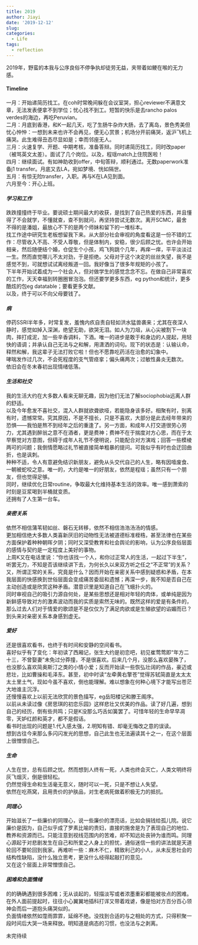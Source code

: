 ```yaml
---
title: 2019
author: Jiayi
date: '2019-12-12'
slug:
categories:
  - Life
tags:
  - reflection
---
```


  2019年，野蛮的本我与公序良俗不停争执却徒劳无益，夹带着如鲠在喉的无力感。  

#### Timeline  
  一月：开始递简历找工。在coh时常晚间躲在会议室哭，担心reviewer不满意文章，无法发表便拿不到学位；忧心找不到工。短暂的快乐是去rancho palos verdes的海边，再吃Peruvian。  
  二月：月底到香港，和K一起几天，吃了生肠牛杂炸大肠，去了离岛，景色秀美但忧心忡忡：一想到未来也许不会再见，便无心赏景；机场分开前痛哭，返沪飞机上痛哭。此生难得丑态尽显如是；幸而邻座无人。  
  三月：火速复学、开题、中期考核，准备答辩。同时递简历找工，同时改paper（被骂英文太差）。面试了几个岗位。以及，程瑶match上住院医啦！  
  四月：继续面试。有如神助收到offer，中旬答辩，顺利通过。无数paperwork准备j1 transfer。月底又去LA，宛如梦境、恍如隔世。  
  五月：有惊无险transfer，入职。再与K在LA见到面。  
  六月至今：开心上班。  

#### *学习和工作*  
跌跌撞撞终于毕业。要说硕士期间最大的收获，是找到了自己热爱的东西，并且懂得了不会就学，不懂就查，查不到就问，再坚持尝试无数次。离开SCMC，最舍不得的是潘姐，最放心不下的是两个师妹和留下的一堆标本。  
找工作途中研究生老板想留我下来。从大部分社会审视的角度看这是一份不错的工作：尽管收入不高、不受人尊敬，但是体制内，安稳，很少后顾之忧。也许会开始相亲，然后随便结个婚，仓促生个小孩，鸡飞狗跳个几年，再痒一痒，平平淡淡过一生。然而直觉哪儿不太对劲，于是拒绝。父母对于这个决定的丝丝失望，我不是感觉不到，可就想试试离经叛道一回。我好像当了很多年规矩的小孩了。  
下半年开始试着成为一个社会人，但对做学生的感觉念念不忘。在做自己非常喜欢的工作，天天幸福到转圈圈冒泡泡。但还要学更多东西，eg python和统计，更多酷炫的包eg datatable；要看更多文献。  
以及，终于可以不向父母要钱了。    

#### *病*  
停药SSRI半年多，时常复发，羞愧内疚自责自轻如洪水猛兽袭来；尤其在夜深人静时，感觉如掉入深渊，绝望无助，欲哭无泪。如人为刀俎，从心尖被割下一块肉，摔打成泥，加一些辛香调料，下酒。唯一的进步是敢于和身边的人提起，用轻快的语调；并承认自己无法与之和解，用潇洒的词句。现下的状态是：认输认命，释然和解，我这辈子无法打败它啦！但也不愿靠吃药活在治愈的幻象中。  
哮喘发作过几次，不会死程度的支气管痉挛；偏头痛两次；过敏性鼻炎无数次。  
依旧会在冬末春初出现情绪低落。  

#### *生活和社交*  
我的生活大约在大多数人看来无聊无趣，因为他们无法了解sociophobia远离人群的舒适。  
以及今年愈发不喜社交，混入人群就欲聋欲哑，若能隐身该多好。相聚有时，别离有时，遗憾常常。究其原因，不是不擅长，只是不喜欢，大部分是此去经年带来的恐惧——我怕是熬不到经年之后的重逢了。另一方面，和成年人打交道很劳心劳力，尤其遇到醉翁之意不在酒者，更是费神；费神不在于揣度对方心思，而在于太早察觉对方意图，但碍于成年人礼节不便明说，只能配合对方演戏；回答一些模棱两可的问题；我倒情愿略过礼节被直接简单粗暴的提问。可我似乎有时也会迂回曲折，也是讽刺。  
种种不适，令人有意避免结识新朋友，避免从头交代自己的人生，略有因噎废食、一朝被蛇咬之意。唯一的，大约是唯一的好朋友，依然是程瑶；虽然只有一个朋友，但也觉得足够。  
同时，继续优化日常routine，争取最大化维持基本生活的效率。唯一感到萧索的时刻是豆浆喝到半桶就变质。  
还拥有了人生第一台车。  

#### *亲密关系*
依然不相信蒲苇韧如丝、磐石无转移，依然不相信浩浩汤汤的情感。  
更加相信绝大多数人类喜新厌旧的动物性无法被道德标准桎梏，甚至法律也在某些方面保护着种种朝晖夕阴；同时又深受教育和社会舆论的影响，认为公序良俗层面的感情与契约是一定程度上美好的事物。  
上周K又在电话里说：“你也该找一个人，和你过正常人的生活，一起过下半生”，听罢无力，不知是否该继续讲下去，为何长久以来双方听之任之“不正常”的关系？又，所谓正常的关系，究竟是什么？因而开始在亲密关系中感到疑惑和矛盾，在本我层面的快感换到世俗层面会变成痛苦委屈和遗憾；再深一步，我不知是否自己在主动创造或是欣赏这种矛盾。潜意识里是知道自己在飞蛾扑火的。  
同时审视自己的吸引力源自何处，是某些思想还是相对年轻的肉体，或单纯是因为新鲜感导致对方的激素波动而我的实质是索然无味的。既然这样的爱是有条件的，那么过去人们对于情爱的歌颂是不是仅仅为了满足肉欲或是生殖欲望的谄媚而已？  
到头来对亲密关系本身感到虚无。  

#### *爱好*
还是很喜欢看书，也终于有时间和安静的空间看书。  
喜好似乎有了变化：年初读了西厢记，张生大约是初恋吧，初见崔莺莺即“年方二十三，不曾娶妻”未免过分莽撞，不是很喜欢。后来几个月，没那么喜欢晏殊了，也没那么喜欢简奥斯汀之类的小情小爱；反而开始读一些恢弘壮阔的作品，豪迈或悲壮，比如曹操和毛泽东。甚至，初中时读“左牵黄右擎苍”觉得苏轼简直是太太太太土里土气，现如今虽不喜欢，倒也能理解。难以想象在何种心境下才能写出苍茫大地谁主沉浮。  
还慢慢喜欢上以前无法欣赏的景色描写，eg岳阳楼记和滕王阁序。  
以前从未读过像《房思琪的初恋乐园》这样悲壮又优美的作品。读了好几遍，想到自己的经历，倒有些共鸣；只是K没那么巧舌如簧罢了。可惜年轻的生命早早凋零，天妒红颜和英才，都不是假话。  
看书时出现的问题是1.代入感太强，2.明知有错、却毫无悔改之意的误读。  
想到古往今来那么多闪闪发光的思想，自己此生也无法遍读其十之一，在这个层面上很憎恨自己。

#### *生命*
人生在世，总有后顾之忧。然而想到人终有一死，人类也终会灭亡，人类文明终将灰飞烟灭，倒是很轻松。  
仍然觉得生命和生活毫无意义，随时可以一死，只是不想让人失望。  
依然在吃燕窝，且用贵价的护肤品，对生老病死做着积极无力的抵抗。  

#### *同理心*
开始滋长了一些廉价的同理心，说一些廉价的漂亮话，比如会捐钱给孤儿院。说它廉价是因为，自己似乎成了罗素比喻的贵妇，直接的施舍是为了表现自己的地位、教养和资源而已。只能注意到视线范围内的苦难，却不知远处丧钟为谁而鸣。同理心源起于对悲剧发生在自己和所爱之人身上的担忧，通俗迷信一些的讲法就是天道轮回不要轮回到我家。再难听一些：麻木不仁，精致利己的小人，从未反思社会的结构性缺陷，没什么独立思考，更没什么经得起敲打的意见。  
又在这个层面上非常憎恨自己。  

#### *困难和负面情绪*
的的确确遇到很多困难；无从谈起的，轻描淡写或者浓墨重彩都能被妆点的困难。在外人面前提起时，往往小心翼翼地插科打诨又带着戏谑，像是怕对方百分百心领神会而后一道抱头痛哭似的。  
负面情绪依然如霪雨霏霏，延绵不绝。没找到合适的与之相处的方式，只得积聚一段时间后大哭一场来释放。明知道是病态的习惯，也没法与之剥离。  


   <!-- 2019年做了很多“知其不可为而为之”的荒唐事，有过短暂的开心、短暂的失落、短暂的不甘、短暂的幻灭，留下一片荒芜。若要说庆幸，唯一的庆幸就是还苟活着。苟延残喘能到何时呢。总之，不知该感谢谁留下我这条小命；不知是否能活过来年，拭目以待。 -->
  未完待续
